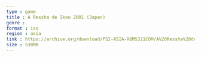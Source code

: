 ```yaml
---
type : game
title : A Ressha de Ikou 2001 (Japan)
genre : 
format : iso
region : asia
link : https://archive.org/download/PS2-ASIA-ROMS321COM/A%20Ressha%20de%20Ikou%202001%20%28Japan%29.7z
size : 538MB
---
```

